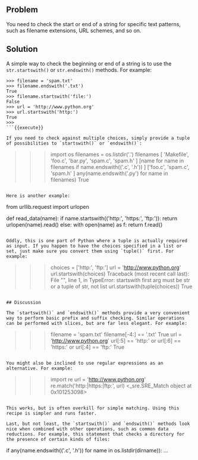 ## Problem

You need to check the start or end of a string for specific text patterns, such as filename extensions, URL schemes, and so on.

## Solution

A simple way to check the beginning or end of a string is to use the `str.startswith()` or `str.endswith()` methods. For example:

```
>>> filename = 'spam.txt'
>>> filename.endswith('.txt')
True
>>> filename.startswith('file:')
False
>>> url = 'http://www.python.org'
>>> url.startswith('http:')
True
>>>
```{{execute}}

If you need to check against multiple choices, simply provide a tuple of possibilities to `startswith()` or `endswith()`:

```
>>> import os
>>> filenames = os.listdir('.')
>>> filenames
[ 'Makefile', 'foo.c', 'bar.py', 'spam.c', 'spam.h' ]
>>> [name for name in filenames if name.endswith(('.c', '.h')) ]
['foo.c', 'spam.c', 'spam.h' ]
>>> any(name.endswith('.py') for name in filenames)
True
>>>
```{{execute}}

Here is another example:

```
from urllib.request import urlopen

def read_data(name):
    if name.startswith(('http:', 'https:', 'ftp:')):
        return urlopen(name).read()
    else:
        with open(name) as f:
             return f.read()
```{{execute}}

Oddly, this is one part of Python where a tuple is actually required as input. If you happen to have the choices specified in a list or set, just make sure you convert them using `tuple()` first. For example:

```
>>> choices = ['http:', 'ftp:']
>>> url = 'http://www.python.org'
>>> url.startswith(choices)
Traceback (most recent call last):
  File "<stdin>", line 1, in <module>
TypeError: startswith first arg must be str or a tuple of str, not list
>>> url.startswith(tuple(choices))
True
>>>
```{{execute}}

## Discussion

The `startswith()` and `endswith()` methods provide a very convenient way to perform basic prefix and suffix checking. Similar operations can be performed with slices, but are far less elegant. For example:

```
>>> filename = 'spam.txt'
>>> filename[-4:] == '.txt'
True
>>> url = 'http://www.python.org'
>>> url[:5] == 'http:' or url[:6] == 'https:' or url[:4] == 'ftp:'
True
>>>
```{{execute}}

You might also be inclined to use regular expressions as an alternative. For example:

```
>>> import re
>>> url = 'http://www.python.org'
>>> re.match('http:|https:|ftp:', url)
<_sre.SRE_Match object at 0x101253098>
>>>
```{{execute}}

This works, but is often overkill for simple matching. Using this recipe is simpler and runs faster.

Last, but not least, the `startswith()` and `endswith()` methods look nice when combined with other operations, such as common data reductions. For example, this statement that checks a directory for the presence of certain kinds of files:

```
if any(name.endswith(('.c', '.h')) for name in os.listdir(dirname)):
   ...
```{{execute}}